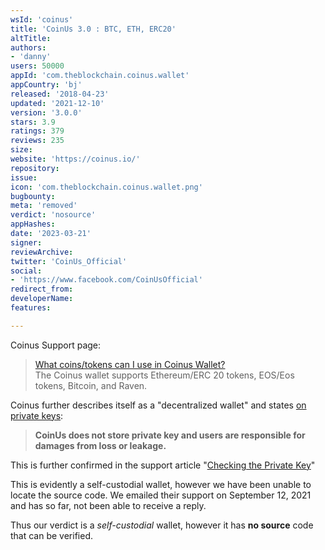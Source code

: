```yaml
---
wsId: 'coinus'
title: 'CoinUs 3.0 : BTC, ETH, ERC20'
altTitle: 
authors:
- 'danny'
users: 50000
appId: 'com.theblockchain.coinus.wallet'
appCountry: 'bj'
released: '2018-04-23'
updated: '2021-12-10'
version: '3.0.0'
stars: 3.9
ratings: 379
reviews: 235
size: 
website: 'https://coinus.io/'
repository: 
issue: 
icon: 'com.theblockchain.coinus.wallet.png'
bugbounty: 
meta: 'removed'
verdict: 'nosource'
appHashes: 
date: '2023-03-21'
signer: 
reviewArchive: 
twitter: 'CoinUs_Official'
social:
- 'https://www.facebook.com/CoinUsOfficial'
redirect_from: 
developerName: 
features: 

---
```


Coinus Support page:

>[What coins/tokens can I use in Coinus Wallet?](https://support.coinus.io/hc/ko/articles/360031057072-%EC%BD%94%EC%9D%B8%EC%96%B4%EC%8A%A4-%EC%A7%80%EA%B0%91%EC%97%90%EC%84%9C-%EC%82%AC%EC%9A%A9-%EA%B0%80%EB%8A%A5%ED%95%9C-%EC%BD%94%EC%9D%B8-%ED%86%A0%ED%81%B0%EC%9D%80-%EB%AC%B4%EC%97%87%EC%9D%B8%EA%B0%80%EC%9A%94-)<br>
The Coinus wallet supports Ethereum/ERC 20 tokens, EOS/Eos tokens, Bitcoin, and Raven.

Coinus further describes itself as a "decentralized wallet" and states [on private keys](https://support.coinus.io/hc/en-us/articles/360031108592-What-is-Private-Key-):

> **CoinUs does not store private key and users are responsible for damages from loss or leakage.**

This is further confirmed in the support article "[Checking the Private Key](https://support.coinus.io/hc/ko/articles/360031223352-%ED%94%84%EB%9D%BC%EC%9D%B4%EB%B9%97-%ED%82%A4-Private-Key-%ED%99%95%EC%9D%B8%ED%95%98%EA%B8%B0)"

This is evidently a self-custodial wallet, however we have been unable to locate the source code. We emailed their support on September 12, 2021 and has so far, not been able to receive a reply.

Thus our verdict is a *self-custodial* wallet, however it has **no source** code that can be verified.